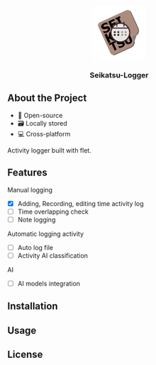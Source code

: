 <div align="center">
  <a href="https://github.com/othneildrew/Best-README-Template">
    <img src="assets/icon.png" alt="Logo" width="120" height="120">
  </a>
  <h3 align="center">Seikatsu-Logger</h3>
</div>

## About the Project
- 📂 Open-source
- 🗃️ Locally stored
- 💻 Cross-platform

Activity logger built with flet.

## Features

Manual logging

- [x] Adding, Recording, editing time activity log
- [ ] Time overlapping check
- [ ] Note logging

Automatic logging activity
- [ ] Auto log file
- [ ] Activity AI classification

AI

- [ ] AI models integration

## Installation
## Usage
## License
